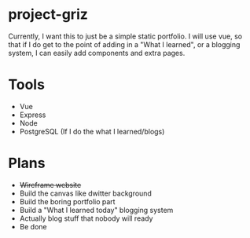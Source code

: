 # project-griz
Currently, I want this to just be a simple static portfolio. I will use vue, so that if I do get to the point of adding in a "What I learned", or a blogging system, I can easily add components and extra pages.

# Tools
- Vue
- Express
- Node
- PostgreSQL (If I do the what I learned/blogs)

# Plans
- ~~Wireframe website~~
- Build the canvas like dwitter background
- Build the boring portfolio part
- Build a "What I learned today" blogging system
- Actually blog stuff that nobody will ready
- Be done
